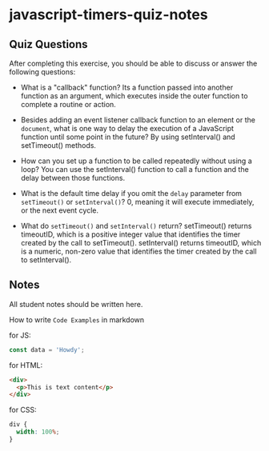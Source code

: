 # javascript-timers-quiz-notes

## Quiz Questions

After completing this exercise, you should be able to discuss or answer the following questions:

- What is a "callback" function?
  Its a function passed into another function as an argument, which executes inside the outer function to complete a routine or action.

- Besides adding an event listener callback function to an element or the `document`, what is one way to delay the execution of a JavaScript function until some point in the future?
  By using setInterval() and setTimeout() methods.

- How can you set up a function to be called repeatedly without using a loop?
  You can use the setInterval() function to call a function and the delay between those functions.

- What is the default time delay if you omit the `delay` parameter from `setTimeout()` or `setInterval()`?
  0, meaning it will execute immediately, or the next event cycle.

- What do `setTimeout()` and `setInterval()` return?
  setTimeout() returns timeoutID, which is a positive integer value that identifies the timer created by the call to setTimeout().
  setInterval() returns timeoutID, which is a numeric, non-zero value that identifies the timer created by the call to setInterval().

## Notes

All student notes should be written here.

How to write `Code Examples` in markdown

for JS:

```javascript
const data = 'Howdy';
```

for HTML:

```html
<div>
  <p>This is text content</p>
</div>
```

for CSS:

```css
div {
  width: 100%;
}
```
